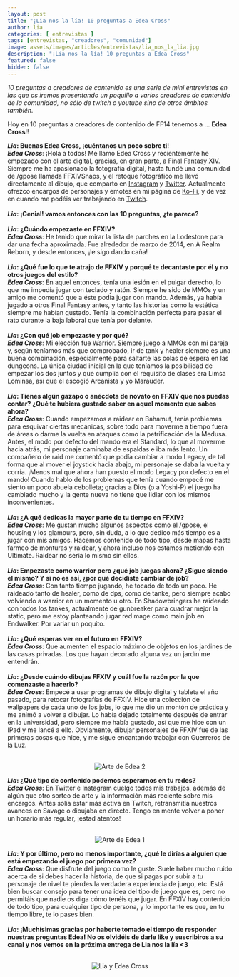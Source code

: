 ```yaml
---
layout: post
title: "¡Lia nos la lía! 10 preguntas a Edea Cross"
author: lia
categories: [ entrevistas ]
tags: [entrevistas, "creadores", "comunidad"]
image: assets/images/articles/entrevistas/lia_nos_la_lia.jpg
description: "¡Lia nos la lía! 10 preguntas a Edea Cross"
featured: false
hidden: false
---
```

*10 preguntas a creadores de contenido es una serie de mini entrevistas en las que os iremos presentando un poquillo a varios creadores de contenido de la comunidad, no sólo de twitch o youtube sino de otros ámbitos también.*

Hoy en 10 preguntas a creadores de contenido de FF14 tenemos a ... **Edea Cross**!!

<div class="card">
  <div class="card-header">
     <b><i>Lia</i>: Buenas Edea Cross, ¡cuéntanos un poco sobre ti!</b>
  </div>
  <div class="card-body">
    <i><b>Edea Cross</b></i>: ¡Hola a todos! Me llamo Edea Cross y recientemente he empezado con el arte digital, gracias, en gran parte, a Final Fantasy XIV. Siempre me ha apasionado la fotografía digital, hasta fundé una comunidad de /gpose llamada FFXIVSnaps, y el retoque fotográfico me llevó directamente al dibujo, que comparto en <a href="https://www.instagram.com/edea_cross/" target="_blank">Instagram</a> y <a href="https://twitter.com/edeacrossart" target="_blank">Twitter</a>. Actualmente ofrezco encargos de personajes y emotes en mi página de <a href="https://ko-fi.com/edeacrossartworks" target="_blank">Ko-Fi</a>, y de vez en cuando me podéis ver trabajando en <a href="https://www.twitch.tv/edeacross" target="_blank">Twitch</a>.
  </div>
</div>

<br/>

<div class="card">
  <div class="card-header">
     <b><i>Lia</i>: ¡Genial! vamos entonces con las 10 preguntas, ¿te parece?</b>
  </div>
</div>

<br/>

<div class="card">
  <div class="card-header">
     <b><i>Lia</i>: ¿Cuándo empezaste en FFXIV?</b>
  </div>
  <div class="card-body">
    <i><b>Edea Cross</b></i>: He tenido que mirar la lista de parches en la Lodestone para dar una fecha aproximada. Fue alrededor de marzo de 2014, en A Realm Reborn, y desde entonces, ¡le sigo dando caña!
  </div>
</div>

<br/>

<div class="card">
  <div class="card-header">
     <b><i>Lia</i>: ¿Qué fue lo que te atrajo de FFXIV y porqué te decantaste por él y no otros juegos del estilo?</b>
  </div>
  <div class="card-body">
    <i><b>Edea Cross</b></i>: En aquel entonces, tenía una lesión en el pulgar derecho, lo que me impedía jugar con teclado y ratón. Siempre he sido de MMOs y un amigo me comentó que a éste podía jugar con mando. Además, ya había jugado a otros Final Fantasy antes, y tanto las historias como la estética siempre me habían gustado. Tenía la combinación perfecta para pasar el rato durante la baja laboral que tenía por delante.
  </div>
</div>

<br/>


<div class="card">
  <div class="card-header">
     <b><i>Lia</i>: ¿Con qué job empezaste y por qué?</b>
  </div>
  <div class="card-body">
    <i><b>Edea Cross</b></i>: Mi elección fue Warrior. Siempre juego a MMOs con mi pareja y, según teníamos más que comprobado, ir de tank y healer siempre es una buena combinación, especialmente para saltarte las colas de espera en las dungeons. La única ciudad inicial en la que teníamos la posibilidad de empezar los dos juntos y que cumplía con el requisito de clases era Limsa Lominsa, así que él escogió Arcanista y yo Marauder.
  </div>    
</div>

<br/>

<div class="card">
  <div class="card-header">
     <b><i>Lia</i>: Tienes algún gazapo o anécdota de novato en FFXIV que nos puedas contar? ¿Qué te hubiera gustado saber en aquel momento que sabes ahora?</b>
  </div>
  <div class="card-body">
    <i><b>Edea Cross</b></i>: Cuando empezamos a raidear en Bahamut, tenía problemas para esquivar ciertas mecánicas, sobre todo para moverme a tiempo fuera de áreas o darme la vuelta en ataques como la petrificación de la Medusa. Antes, el modo por defecto del mando era el Standard, lo que al moverme hacia atrás, mi personaje caminaba de espaldas e iba más lento. Un compañero de raid me comentó que podía cambiar a modo Legacy, de tal forma que al mover el joystick hacia abajo, mi personaje se daba la vuelta y corría. ¡Menos mal que ahora han puesto el modo Legacy por defecto en el mando! Cuando hablo de los problemas que tenía cuando empecé me siento un poco abuela cebolleta; gracias a Dios (o a Yoshi-P) el juego ha cambiado mucho y la gente nueva no tiene que lidiar con los mismos inconvenientes.
  </div>
</div>

<br/>

<div class="card">
  <div class="card-header">
     <b><i>Lia</i>: ¿A qué dedicas la mayor parte de tu tiempo en FFXIV?</b>
  </div>
  <div class="card-body">
    <i><b>Edea Cross</b></i>: Me gustan mucho algunos aspectos como el /gpose, el housing y los glamours, pero, sin duda, a lo que dedico más tiempo es a jugar con mis amigos. Hacemos contenido de todo tipo, desde mapas hasta farmeo de monturas y raidear, y ahora incluso nos estamos metiendo con Ultimate. Raidear no sería lo mismo sin ellos.
  </div>
</div>

<br/>

<div class="card">
  <div class="card-header">
     <b><i>Lia</i>: Empezaste como warrior pero ¿qué job juegas ahora? ¿Sigue siendo el mismo? Y si no es así, ¿por qué decidiste cambiar de job?</b>
  </div>
  <div class="card-body">
    <i><b>Edea Cross</b></i>: Con tanto tiempo jugando, he tocado de todo un poco. He raideado tanto de healer, como de dps, como de tanke, pero siempre acabo volviendo a warrior en un momento u otro. En Shadowbringers he raideado con todos los tankes, actualmente de gunbreaker para cuadrar mejor la static, pero me estoy planteando jugar red mage como main job en Endwalker. Por variar un poquito.
  </div>
</div>

<br/>

<div class="card">
  <div class="card-header">
     <b><i>Lia</i>: ¿Qué esperas ver en el futuro en FFXIV?</b>
  </div>
  <div class="card-body">
    <i><b>Edea Cross</b></i>: Que aumenten el espacio máximo de objetos en los jardines de las casas privadas. Los que hayan decorado alguna vez un jardín me entendrán.
  </div>
</div>

<br/>

<div class="card">
  <div class="card-header">
     <b><i>Lia</i>: ¿Desde cuándo dibujas FFXIV y cuál fue la razón por la que comenzaste a hacerlo?</b>
  </div>
  <div class="card-body">
    <i><b>Edea Cross</b></i>: Empecé a usar programas de dibujo digital y tableta el año pasado, para retocar fotografías de FFXIV. Hice una colección de wallpapers de cada uno de los jobs, lo que me dio un montón de práctica y me animó a volver a dibujar. Lo había dejado totalmente después de entrar en la universidad, pero siempre me había gustado, así que me hice con un IPad y me lancé a ello. Obviamente, dibujar personajes de FFXIV fue de las primeras cosas que hice, y me sigue encantando trabajar con Guerreros de la Luz.
  </div>
</div>

<br/>

<p align="center"><img src="{{ site.baseurl }}/assets/images/articles/entrevistas/lia_edea/edea_arte_2.jpg" alt="Arte de Edea 2"/></p>

<div class="card">
  <div class="card-header">
     <b><i>Lia</i>: ¿Qué tipo de contenido podemos esperarnos en tu redes?</b>
  </div>
  <div class="card-body"><i><b>Edea Cross</b></i>: En Twitter e Instagram cuelgo todos mis trabajos, además de algún que otro sorteo de arte y la información más reciente sobre mis encargos. Antes solía estar más activa en Twitch, retransmitía nuestros avances en Savage o dibujaba en directo. Tengo en mente volver a poner un horario más regular, ¡estad atentos!
  </div>
</div>

<br/>

<p align="center"><img src="{{ site.baseurl }}/assets/images/articles/entrevistas/lia_edea/edea_arte_1.jpg" alt="Arte de Edea 1"/></p>

<div class="card">
  <div class="card-header">
     <b><i>Lia</i>: Y por último, pero no menos importante, ¿qué le dirías a alguien que está empezando el juego por primera vez?</b>
  </div>
  <div class="card-body"><i><b>Edea Cross</b></i>: Que disfrute del juego como le guste. Suele haber mucho ruido acerca de si debes hacer la historia, de que si pagas por subir a tu personaje de nivel te pierdes la verdadera experiencia de juego, etc. Está bien buscar consejo para tener una idea del tipo de juego que es, pero no permitáis que nadie os diga cómo tenéis que jugar. En FFXIV hay contenido de todo tipo, para cualquier tipo de persona, y lo importante es que, en tu tiempo libre, te lo pases bien.
  </div>
</div>

<br/>

<div class="card">
  <div class="card-header">
     <b><i>Lia</i>: ¡Muchísimas gracias por haberte tomado el tiempo de responder nuestras preguntas Edea! No os olvidéis de darle like y suscribiros a su canal y nos vemos en la próxima entrega de Lia nos la lía <3</b>
  </div>
</div>

<br/>

<p align="center"><img src="{{ site.baseurl }}/assets/images/articles/entrevistas/lia_edea/lia_edea.jpg" alt="Lia y Edea Cross"/></p>